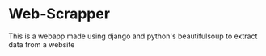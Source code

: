 # Web-Scrapper
This is a webapp made using django and python's beautifulsoup to extract data from a website
